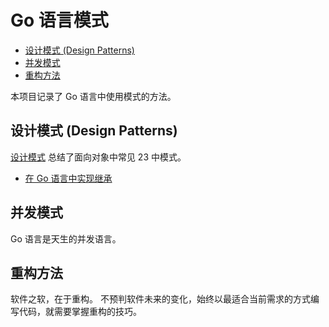 # Go 语言模式

- [设计模式 (Design Patterns)](#设计模式-design-patterns)
- [并发模式](#并发模式)
- [重构方法](#重构方法)

本项目记录了 Go 语言中使用模式的方法。

## 设计模式 (Design Patterns)

[设计模式](https://book.douban.com/subject/1052241/) 总结了面向对象中常见 23 中模式。

- [在 Go 语言中实现继承](DesignPatterns/inheritance-method-in-go)

## 并发模式

Go 语言是天生的并发语言。

## 重构方法

软件之软，在于重构。
不预判软件未来的变化，始终以最适合当前需求的方式编写代码，就需要掌握重构的技巧。
